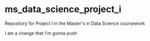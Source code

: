 # ms_data_science_project_i
Repository for Project I in the Master's in Data Science coursework

I am a change that I'm gonna push